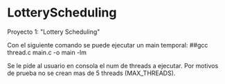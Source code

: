# LotteryScheduling
Proyecto 1: "Lottery Scheduling"

Con el siguiente comando se puede ejecutar un main temporal:
##gcc thread.c main.c -o main -lm

Se le pide al usuario en consola el num de threads a ejecutar.
Por motivos de prueba no se crean mas de 5 threads (MAX_THREADS).